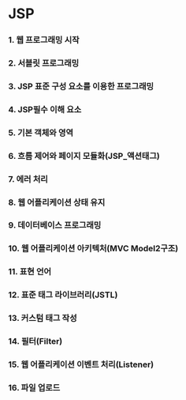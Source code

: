 # JSP

### 1. 웹 프로그래밍 시작
     
### 2. 서블릿 프로그래밍

### 3. JSP 표준 구성 요소를 이용한 프로그래밍

### 4. JSP필수 이해 요소

### 5. 기본 객체와 영역

### 6. 흐름 제어와 페이지 모듈화(JSP_액션태그)

### 7. 에러 처리

### 8. 웹 어플리케이션 상태 유지

### 9. 데이터베이스 프로그래밍

### 10. 웹 어플리케이션 아키텍처(MVC Model2구조)

### 11. 표현 언어

### 12. 표준 태그 라이브러리(JSTL)

### 13. 커스텀 태그 작성

### 14. 필터(Filter)

### 15. 웹 어플리케이션 이벤트 처리(Listener)

### 16. 파일 업로드
